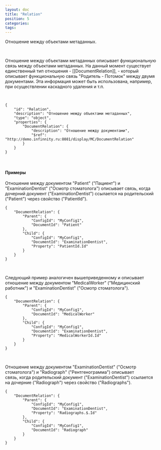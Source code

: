 ```yaml
---
layout: doc
title: "Relation"
position: 5
categories: 
tags: 
---
```


Отношение между объектами метаданных.

   

Отношение между объектами метаданных описывает функциональную связь между объектами метаданных. На данный момент существует единственный тип отношения - [[DocumentRelation]], - который описывает функциональную связь "Родитель - Потомок" между двумя документами. Эта информация может быть использована, например, при осуществлении каскадного удаления и т.п.

   

```
{
	"id": "Relation",
	"description": "Отношение между объектами метаданных",
	"type": "object",
	"properties": {
		"DocumentRelation": {
			"description": "Отношение между документами",
			"$ref": "http://demo.infinnity.ru:8081/display/MC/DocumentRelation"
		}
	}
}
```

   

#### Примеры

Отношение между документом "Patient" ("Пациент") и "ExaminationDentist" ("Осмотр стоматолога") описывает связь, когда дочерний документ ("ExaminationDentist") ссылается на родительский ("Patient") через свойство ("PatientId").

```
{
	"DocumentRelation": {
		"Parent": {
			"ConfigId": "MyConfig1",
			"DocumentId": "Patient"
		},
		"Child": {
			"ConfigId": "MyConfig1",
			"DocumentId": "ExaminationDentist",
			"Property": "PatientId.Id"
		}
	}
}
```

   

Следующий пример аналогичен вышеприведенному и описывает отношение между документом "MedicalWorker" ("Медицинский работник") и "ExaminationDentist" ("Осмотр стоматолога").

```
{
	"DocumentRelation": {
		"Parent": {
			"ConfigId": "MyConfig1",
			"DocumentId": "MedicalWorker"
		},
		"Child": {
			"ConfigId": "MyConfig1",
			"DocumentId": "ExaminationDentist",
			"Property": "MedicalWorkerId.Id"
		}
	}
}
```

   

Отношение между документом "ExaminationDentist" ("Осмотр стоматолога") и "Radiograph" ("Рентгенограмма") описывает связь, когда родительский документ ("ExaminationDentist") ссылается на дочерние ("Radiograph") через свойство ("Radiographs").

```
{
	"DocumentRelation": {
		"Parent": {
			"ConfigId": "MyConfig1",
			"DocumentId": "ExaminationDentist",
			"Property": "Radiographs.$.Id"
		},
		"Child": {
			"ConfigId": "MyConfig1",
			"DocumentId": "Radiograph"
		}
	}
}
```

 

 


